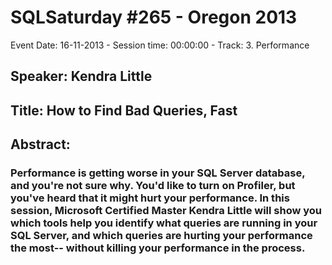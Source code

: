 # SQLSaturday #265 - Oregon 2013
Event Date: 16-11-2013 - Session time: 00:00:00 - Track: 3. Performance
## Speaker: Kendra Little
## Title: How to Find Bad Queries, Fast
## Abstract:
### Performance is getting worse in your SQL Server database, and you're not sure why. You'd like to turn on Profiler, but you've heard that it might hurt your performance. In this session, Microsoft Certified Master Kendra Little will show you which tools help you identify what queries are running in your SQL Server, and which queries are hurting your performance the most-- without killing your performance in the process.
